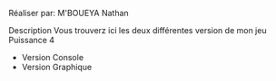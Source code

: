Réaliser par:
M'BOUEYA Nathan

Description
Vous trouverz ici les deux différentes version de mon jeu Puissance 4
- Version Console
- Version Graphique

